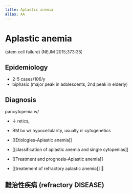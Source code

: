 ```yaml
---
title: Aplastic anemia
alias: AA
---
```


# Aplastic anemia

(stem cell failure) (NEJM 2015;373:35)

## Epidemiology

- 2-5 cases/106/y
- biphasic (major peak in adolescents, 2nd peak in elderly)

## Diagnosis

pancytopenia w/

- ↓ retics,
- BM bx w/ hypocellularity, usually nl cytogenetics

- [[Etiologies-Aplastic anemia]]
- [[classification of aplastic anemia and single cytopenias]]
- [[Treatment and prognosis-Aplastic anemia]]
- [[treatement of refractory aplastic anemia]] 󰒗

## 難治性疾病 (refractory DISEASE)
